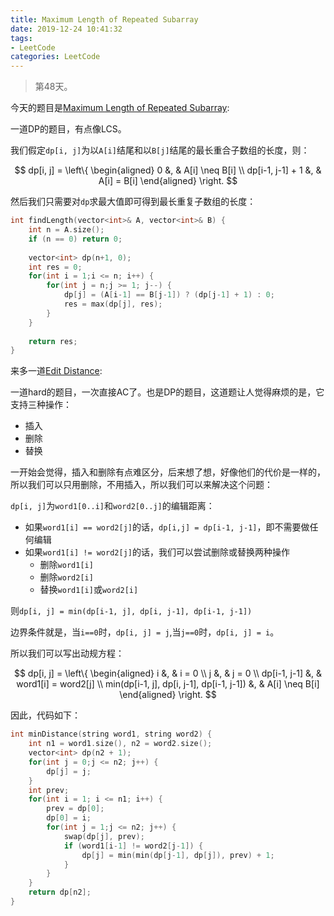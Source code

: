 ```yaml
---
title: Maximum Length of Repeated Subarray
date: 2019-12-24 10:41:32
tags:
- LeetCode
categories: LeetCode
---
```


> 第48天。

今天的题目是[Maximum Length of Repeated Subarray](https://leetcode.com/problems/maximum-length-of-repeated-subarray/):

一道DP的题目，有点像LCS。

我们假定`dp[i, j]`为以`A[i]`结尾和以`B[j]`结尾的最长重合子数组的长度，则：

$$
dp[i, j] = \left\{
    \begin{aligned}
        0 &, & A[i] \neq B[i] \\
        dp[i-1, j-1] + 1 &, & A[i] = B[i]
    \end{aligned}
\right.
$$

然后我们只需要对`dp`求最大值即可得到最长重复子数组的长度：

```c++
int findLength(vector<int>& A, vector<int>& B) {
    int n = A.size();
    if (n == 0) return 0;
    
    vector<int> dp(n+1, 0);
    int res = 0;
    for(int i = 1;i <= n; i++) {
        for(int j = n;j >= 1; j--) {
            dp[j] = (A[i-1] == B[j-1]) ? (dp[j-1] + 1) : 0;
            res = max(dp[j], res);
        }
    }
    
    return res;
}
```

来多一道[Edit Distance](https://leetcode.com/problems/edit-distance/):

一道hard的题目，一次直接AC了。也是DP的题目，这道题让人觉得麻烦的是，它支持三种操作：

- 插入
- 删除
- 替换

一开始会觉得，插入和删除有点难区分，后来想了想，好像他们的代价是一样的，所以我们可以只用删除，不用插入，所以我们可以来解决这个问题：

`dp[i, j]`为`word1[0..i]`和`word2[0..j]`的编辑距离：

- 如果`word1[i] == word2[j]`的话，`dp[i,j] = dp[i-1, j-1]`，即不需要做任何编辑
- 如果`word1[i] != word2[j]`的话，我们可以尝试删除或替换两种操作
    - 删除`word1[i]`
    - 删除`word2[i]`
    - 替换`word1[i]`或`word2[i]`

则`dp[i, j] = min(dp[i-1, j], dp[i, j-1], dp[i-1, j-1])`

边界条件就是，当`i==0`时，`dp[i, j] = j`,当`j==0`时，`dp[i, j] = i`。

所以我们可以写出动规方程：


$$
dp[i, j] = \left\{
    \begin{aligned}
        i &, & i = 0 \\
        j &, & j = 0 \\
        dp[i-1, j-1] &, & word1[i] = word2[j] \\
        min(dp[i-1, j], dp[i, j-1], dp[i-1, j-1]) &, & A[i] \neq B[i]
    \end{aligned}
\right.
$$

因此，代码如下：

```c++
int minDistance(string word1, string word2) {
    int n1 = word1.size(), n2 = word2.size();
    vector<int> dp(n2 + 1);
    for(int j = 0;j <= n2; j++) {
        dp[j] = j;
    }
    int prev;
    for(int i = 1; i <= n1; i++) {
        prev = dp[0];
        dp[0] = i;
        for(int j = 1;j <= n2; j++) {
            swap(dp[j], prev);
            if (word1[i-1] != word2[j-1]) {
                dp[j] = min(min(dp[j-1], dp[j]), prev) + 1;
            }
        }
    }
    return dp[n2];
}
```